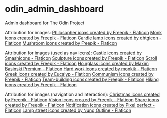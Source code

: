 # odin_admin_dashboard
Admin dashboard for The Odin Project

Attribution for images:
<a href="https://www.flaticon.com/free-icons/philosopher" title="philosopher icons">Philosopher icons created by Freepik - Flaticon</a>
<a href="https://www.flaticon.com/free-icons/monk" title="monk icons">Monk icons created by Freepik - Flaticon</a>
<a href="https://www.flaticon.com/free-icons/candle-lamp" title="candle lamp icons">Candle lamp icons created by dhtgicon - Flaticon</a>
<a href="https://www.flaticon.com/free-icons/mushroom" title="mushroom icons">Mushroom icons created by Freepik - Flaticon</a>

Attribution for images (used as nav icons):
<a href="https://www.flaticon.com/free-icons/castle" title="castle icons">Castle icons created by Smashicons - Flaticon</a>
<a href="https://www.flaticon.com/free-icons/sculpture" title="sculpture icons">Sculpture icons created by Freepik - Flaticon</a>
<a href="https://www.flaticon.com/free-icons/scroll" title="scroll icons">Scroll icons created by Freepik - Flaticon</a>
<a href="https://www.flaticon.com/free-icons/hourglass" title="hourglass icons">Hourglass icons created by Maxim Basinski Premium - Flaticon</a>
<a href="https://www.flaticon.com/free-icons/hard-work" title="hard work icons">Hard work icons created by monkik - Flaticon</a>
<a href="https://www.flaticon.com/free-icons/greek" title="greek icons">Greek icons created by Eucalyp - Flaticon</a>
<a href="https://www.flaticon.com/free-icons/communism" title="communism icons">Communism icons created by Freepik - Flaticon</a>
<a href="https://www.flaticon.com/free-icons/team-building" title="team-building icons">Team-building icons created by Freepik - Flaticon</a>
<a href="https://www.flaticon.com/free-icons/hiking" title="hiking icons">Hiking icons created by Freepik - Flaticon</a>

Attribution for images (navigation and interaction):
<a href="https://www.flaticon.com/free-icons/christmas" title="christmas icons">Christmas icons created by Freepik - Flaticon</a>
<a href="https://www.flaticon.com/free-icons/vision" title="vision icons">Vision icons created by Freepik - Flaticon</a>
<a href="https://www.flaticon.com/free-icons/share" title="share icons">Share icons created by Freepik - Flaticon</a>
<a href="https://www.flaticon.com/free-icons/notification" title="notification icons">Notification icons created by Pixel perfect - Flaticon</a>
<a href="https://www.flaticon.com/free-icons/lamp-street" title="lamp street icons">Lamp street icons created by Nung Outline - Flaticon</a>
